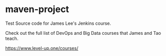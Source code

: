 # maven-project
Test
Source code for James Lee's Jenkins course.

Check out the full list of DevOps and Big Data courses that James and Tao teach.

https://www.level-up.one/courses/
